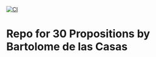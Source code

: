 [![CI](https://github.com/scta-texts/la30px/actions/workflows/validation.yml/badge.svg?branch=master)](https://github.com/scta-texts/la30px/actions/workflows/validation.yml)

# Repo for 30 Propositions by Bartolome de las Casas